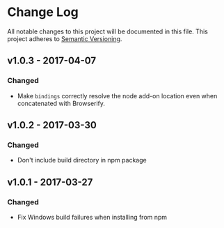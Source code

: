 # Change Log

All notable changes to this project will be documented in this file.
This project adheres to [Semantic Versioning](http://semver.org/).

## v1.0.3 - 2017-04-07

### Changed

- Make `bindings` correctly resolve the node add-on location even when
  concatenated with Browserify.

## v1.0.2 - 2017-03-30

### Changed

- Don't include build directory in npm package

## v1.0.1 - 2017-03-27

### Changed

- Fix Windows build failures when installing from npm
